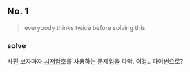 ## No. 1

> everybody thinks twice before solving this.  

### solve

사진 보자마자 [시저암호](https://ko.wikipedia.org/wiki/%EC%B9%B4%EC%9D%B4%EC%82%AC%EB%A5%B4_%EC%95%94%ED%98%B8)를 사용하는 문제임을 파악. 
이걸.. 파이썬으로?
